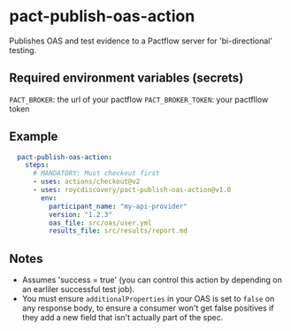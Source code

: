 # pact-publish-oas-action

Publishes OAS and test evidence to a Pactflow server for 'bi-directional' testing.

## Required environment variables (secrets)
`PACT_BROKER`: the url of your pactflow
`PACT_BROKER_TOKEN`: your pactfllow token

## Example
```yaml
  pact-publish-oas-action:
    steps:
      # MANDATORY: Must checkout first
      - uses: actions/checkout@v2
      - uses: roycdiscovery/pact-publish-oas-action@v1.0
        env:
          participant_name: "my-api-provider"
          version: "1.2.3"
          oas_file: src/oas/user.yml
          results_file: src/results/report.md
```

## Notes
- Assumes 'success = true' (you can control this action by depending on an earliler successful test job).
- You must ensure `additionalProperties` in your OAS is set to `false` on any response body, to ensure a consumer won't get false positives if they add a new field that isn't actually part of the spec.
